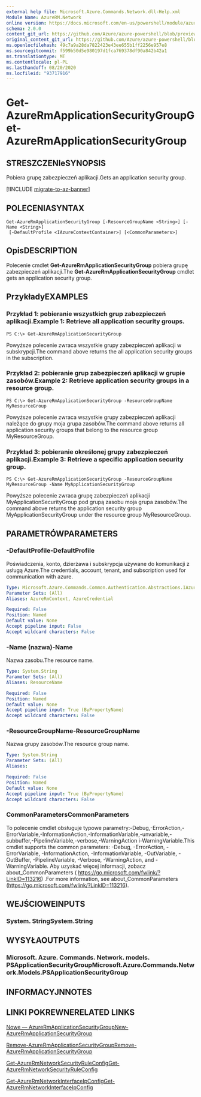 ```yaml
---
external help file: Microsoft.Azure.Commands.Network.dll-Help.xml
Module Name: AzureRM.Network
online version: https://docs.microsoft.com/en-us/powershell/module/azurerm.network/get-azurermapplicationsecuritygroup
schema: 2.0.0
content_git_url: https://github.com/Azure/azure-powershell/blob/preview/src/ResourceManager/Network/Commands.Network/help/Get-AzureRmApplicationSecurityGroup.md
original_content_git_url: https://github.com/Azure/azure-powershell/blob/preview/src/ResourceManager/Network/Commands.Network/help/Get-AzureRmApplicationSecurityGroup.md
ms.openlocfilehash: 49c7a9a28da7822423e43ee655b1ff2256e957e8
ms.sourcegitcommit: f599b50d5e980197d1fca769378df90a842b42a1
ms.translationtype: MT
ms.contentlocale: pl-PL
ms.lasthandoff: 08/20/2020
ms.locfileid: "93717916"
---
```

# <span data-ttu-id="1266d-101">Get-AzureRmApplicationSecurityGroup</span><span class="sxs-lookup"><span data-stu-id="1266d-101">Get-AzureRmApplicationSecurityGroup</span></span>

## <span data-ttu-id="1266d-102">STRESZCZENIe</span><span class="sxs-lookup"><span data-stu-id="1266d-102">SYNOPSIS</span></span>
<span data-ttu-id="1266d-103">Pobiera grupę zabezpieczeń aplikacji.</span><span class="sxs-lookup"><span data-stu-id="1266d-103">Gets an application security group.</span></span>

[!INCLUDE [migrate-to-az-banner](../../includes/migrate-to-az-banner.md)]

## <span data-ttu-id="1266d-104">POLECENIA</span><span class="sxs-lookup"><span data-stu-id="1266d-104">SYNTAX</span></span>

```
Get-AzureRmApplicationSecurityGroup [-ResourceGroupName <String>] [-Name <String>]
 [-DefaultProfile <IAzureContextContainer>] [<CommonParameters>]
```

## <span data-ttu-id="1266d-105">Opis</span><span class="sxs-lookup"><span data-stu-id="1266d-105">DESCRIPTION</span></span>
<span data-ttu-id="1266d-106">Polecenie cmdlet **Get-AzureRmApplicationSecurityGroup** pobiera grupę zabezpieczeń aplikacji.</span><span class="sxs-lookup"><span data-stu-id="1266d-106">The **Get-AzureRmApplicationSecurityGroup** cmdlet gets an application security group.</span></span>

## <span data-ttu-id="1266d-107">Przykłady</span><span class="sxs-lookup"><span data-stu-id="1266d-107">EXAMPLES</span></span>

### <span data-ttu-id="1266d-108">Przykład 1: pobieranie wszystkich grup zabezpieczeń aplikacji.</span><span class="sxs-lookup"><span data-stu-id="1266d-108">Example 1: Retrieve all application security groups.</span></span>
```
PS C:\> Get-AzureRmApplicationSecurityGroup
```

<span data-ttu-id="1266d-109">Powyższe polecenie zwraca wszystkie grupy zabezpieczeń aplikacji w subskrypcji.</span><span class="sxs-lookup"><span data-stu-id="1266d-109">The command above returns the all application security groups in the subscription.</span></span>

### <span data-ttu-id="1266d-110">Przykład 2: pobieranie grup zabezpieczeń aplikacji w grupie zasobów.</span><span class="sxs-lookup"><span data-stu-id="1266d-110">Example 2: Retrieve application security groups in a resource group.</span></span>
```
PS C:\> Get-AzureRmApplicationSecurityGroup -ResourceGroupName MyResourceGroup
```

<span data-ttu-id="1266d-111">Powyższe polecenie zwraca wszystkie grupy zabezpieczeń aplikacji należące do grupy moja grupa zasobów.</span><span class="sxs-lookup"><span data-stu-id="1266d-111">The command above returns all application security groups that belong to the resource group MyResourceGroup.</span></span>

### <span data-ttu-id="1266d-112">Przykład 3: pobieranie określonej grupy zabezpieczeń aplikacji.</span><span class="sxs-lookup"><span data-stu-id="1266d-112">Example 3: Retrieve a specific application security group.</span></span>
```
PS C:\> Get-AzureRmApplicationSecurityGroup -ResourceGroupName MyResourceGroup -Name MyApplicationSecurityGroup
```

<span data-ttu-id="1266d-113">Powyższe polecenie zwraca grupę zabezpieczeń aplikacji MyApplicationSecurityGroup pod grupą zasobu moja grupa zasobów.</span><span class="sxs-lookup"><span data-stu-id="1266d-113">The command above returns the application security group MyApplicationSecurityGroup under the resource group MyResourceGroup.</span></span>

## <span data-ttu-id="1266d-114">PARAMETRÓW</span><span class="sxs-lookup"><span data-stu-id="1266d-114">PARAMETERS</span></span>

### <span data-ttu-id="1266d-115">-DefaultProfile</span><span class="sxs-lookup"><span data-stu-id="1266d-115">-DefaultProfile</span></span>
<span data-ttu-id="1266d-116">Poświadczenia, konto, dzierżawa i subskrypcja używane do komunikacji z usługą Azure.</span><span class="sxs-lookup"><span data-stu-id="1266d-116">The credentials, account, tenant, and subscription used for communication with azure.</span></span>

```yaml
Type: Microsoft.Azure.Commands.Common.Authentication.Abstractions.IAzureContextContainer
Parameter Sets: (All)
Aliases: AzureRmContext, AzureCredential

Required: False
Position: Named
Default value: None
Accept pipeline input: False
Accept wildcard characters: False
```

### <span data-ttu-id="1266d-117">-Name (nazwa)</span><span class="sxs-lookup"><span data-stu-id="1266d-117">-Name</span></span>
<span data-ttu-id="1266d-118">Nazwa zasobu.</span><span class="sxs-lookup"><span data-stu-id="1266d-118">The resource name.</span></span>

```yaml
Type: System.String
Parameter Sets: (All)
Aliases: ResourceName

Required: False
Position: Named
Default value: None
Accept pipeline input: True (ByPropertyName)
Accept wildcard characters: False
```

### <span data-ttu-id="1266d-119">-ResourceGroupName</span><span class="sxs-lookup"><span data-stu-id="1266d-119">-ResourceGroupName</span></span>
<span data-ttu-id="1266d-120">Nazwa grupy zasobów.</span><span class="sxs-lookup"><span data-stu-id="1266d-120">The resource group name.</span></span>

```yaml
Type: System.String
Parameter Sets: (All)
Aliases:

Required: False
Position: Named
Default value: None
Accept pipeline input: True (ByPropertyName)
Accept wildcard characters: False
```

### <span data-ttu-id="1266d-121">CommonParameters</span><span class="sxs-lookup"><span data-stu-id="1266d-121">CommonParameters</span></span>
<span data-ttu-id="1266d-122">To polecenie cmdlet obsługuje typowe parametry:-Debug,-ErrorAction,-ErrorVariable,-InformationAction,-InformationVariable,-unvariable,-subbuffer,-PipelineVariable,-verbose,-WarningAction i-WarningVariable.</span><span class="sxs-lookup"><span data-stu-id="1266d-122">This cmdlet supports the common parameters: -Debug, -ErrorAction, -ErrorVariable, -InformationAction, -InformationVariable, -OutVariable, -OutBuffer, -PipelineVariable, -Verbose, -WarningAction, and -WarningVariable.</span></span> <span data-ttu-id="1266d-123">Aby uzyskać więcej informacji, zobacz about_CommonParameters ( https://go.microsoft.com/fwlink/?LinkID=113216) .</span><span class="sxs-lookup"><span data-stu-id="1266d-123">For more information, see about_CommonParameters (https://go.microsoft.com/fwlink/?LinkID=113216).</span></span>

## <span data-ttu-id="1266d-124">WEJŚCIOWE</span><span class="sxs-lookup"><span data-stu-id="1266d-124">INPUTS</span></span>

### <span data-ttu-id="1266d-125">System. String</span><span class="sxs-lookup"><span data-stu-id="1266d-125">System.String</span></span>

## <span data-ttu-id="1266d-126">WYSYŁA</span><span class="sxs-lookup"><span data-stu-id="1266d-126">OUTPUTS</span></span>

### <span data-ttu-id="1266d-127">Microsoft. Azure. Commands. Network. models. PSApplicationSecurityGroup</span><span class="sxs-lookup"><span data-stu-id="1266d-127">Microsoft.Azure.Commands.Network.Models.PSApplicationSecurityGroup</span></span>

## <span data-ttu-id="1266d-128">INFORMACYJN</span><span class="sxs-lookup"><span data-stu-id="1266d-128">NOTES</span></span>

## <span data-ttu-id="1266d-129">LINKI POKREWNE</span><span class="sxs-lookup"><span data-stu-id="1266d-129">RELATED LINKS</span></span>

[<span data-ttu-id="1266d-130">Nowe — AzureRmApplicationSecurityGroup</span><span class="sxs-lookup"><span data-stu-id="1266d-130">New-AzureRmApplicationSecurityGroup</span></span>](./New-AzureRmApplicationSecurityGroup.md)

[<span data-ttu-id="1266d-131">Remove-AzureRmApplicationSecurityGroup</span><span class="sxs-lookup"><span data-stu-id="1266d-131">Remove-AzureRmApplicationSecurityGroup</span></span>](./Remove-AzureRmApplicationSecurityGroup.md)

[<span data-ttu-id="1266d-132">Get-AzureRmNetworkSecurityRuleConfig</span><span class="sxs-lookup"><span data-stu-id="1266d-132">Get-AzureRmNetworkSecurityRuleConfig</span></span>](./Get-AzureRmNetworkSecurityRuleConfig.md)

[<span data-ttu-id="1266d-133">Get-AzureRmNetworkInterfaceIpConfig</span><span class="sxs-lookup"><span data-stu-id="1266d-133">Get-AzureRmNetworkInterfaceIpConfig</span></span>](./Get-AzureRmNetworkInterfaceIpConfig.md)
